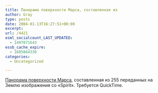 ```yaml
---
title: Панорама поверхности Марса, составленная из
author: Gray
type: posts
date: 2004-01-13T16:27:51+00:00
excerpt:
url: /4421
esml_socialcount_LAST_UPDATED:
  - 1497071643
essb_cache_expire:
  - 1605864330
categories:
  - Uncategorized

---
```








<a href="http://www.panoramas.dk/fullscreen3/f2_mars.html" target="_blank">Панорама поверхности Марса</a>, составленная из 255 переданных на Землю изображения со &#171;Spirit&#187;. Требуется QuickTime.